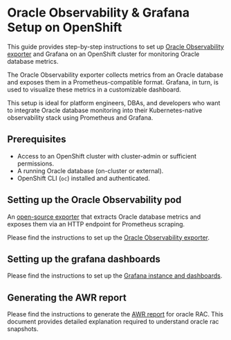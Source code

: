 # Oracle Observability & Grafana Setup on OpenShift

This guide provides step-by-step instructions to set up [Oracle Observability exporter](https://github.com/oracle/oracle-db-appdev-monitoring) and Grafana on an OpenShift cluster for monitoring Oracle database metrics.

The Oracle Observability exporter collects metrics from an Oracle database and exposes them in a Prometheus-compatible format. Grafana, in turn, is used to visualize these metrics in a customizable dashboard.

This setup is ideal for platform engineers, DBAs, and developers who want to integrate Oracle database monitoring into their Kubernetes-native observability stack using Prometheus and Grafana.

## Prerequisites

- Access to an OpenShift cluster with cluster-admin or sufficient permissions.
- A running Oracle database (on-cluster or external).
- OpenShift CLI (`oc`) installed and authenticated.


## Setting up the Oracle Observability pod
An [open-source exporter](https://github.com/oracle/oracle-db-appdev-monitoring) that extracts Oracle database metrics and exposes them via an HTTP endpoint for Prometheus scraping.

Please find the instructions to set up the [Oracle Observability exporter](./setup-oracle-exporter.md).

## Setting up the grafana dashboards

Please find the instructions to set up the [Grafana instance and dashboards](./setup-grafana.md).

## Generating the AWR report

Please find the instructions to generate the [AWR report](./generating-awr-report) for oracle RAC. This document provides detailed explanation required to understand oracle rac snapshots.